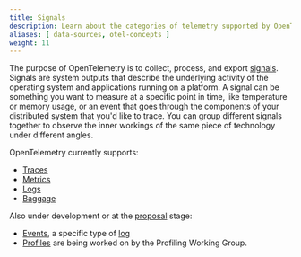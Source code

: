 ```yaml
---
title: Signals
description: Learn about the categories of telemetry supported by OpenTelemetry
aliases: [ data-sources, otel-concepts ]
weight: 11
---
```


The purpose of OpenTelemetry is to collect, process, and export [signals].
Signals are system outputs that describe the underlying activity of the
operating system and applications running on a platform. A signal can be
something you want to measure at a specific point in time, like temperature or
memory usage, or an event that goes through the components of your distributed
system that you'd like to trace. You can group different signals together to
observe the inner workings of the same piece of technology under different
angles.

OpenTelemetry currently supports:

- [Traces](traces)
- [Metrics](metrics)
- [Logs](logs)
- [Baggage](baggage)

Also under development or at the [proposal] stage:

- [Events], a specific type of [log](logs)
- [Profiles] are being worked on by the Profiling Working Group.

[Events]: /docs/specs/otel/logs/data-model/#events
[Profiles]: https://github.com/open-telemetry/opentelemetry-specification/blob/main/oteps/profiles/0212-profiling-vision.md
[proposal]: https://github.com/open-telemetry/opentelemetry-specification/tree/main/oteps/#readme
[signals]: /docs/specs/otel/glossary/#signals
